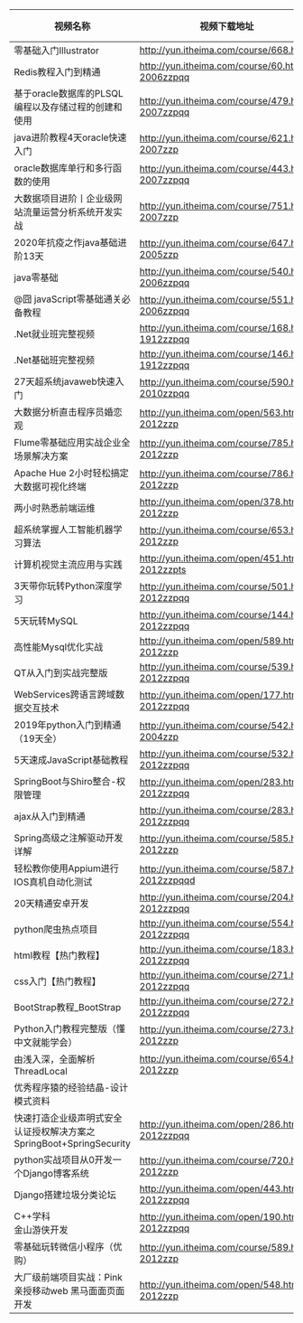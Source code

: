| 视频名称                                                     | 视频下载地址                                        | 视频资料下载地址                                  | 提取码 |
| ------------------------------------------------------------ | --------------------------------------------------- | ------------------------------------------------- | ------ |
| 零基础入门Illustrator                                        | <http://yun.itheima.com/course/668.html>            | <https://pan.baidu.com/s/1kMQmoaSKoYiuwY8KmIW8OQ> | i5v5   |
| Redis教程入门到精通                                          | <http://yun.itheima.com/course/60.html?2006zzpqq>   | <http://pan.baidu.com/s/1i5eCeeL>                 | lvpm   |
| 基于oracle数据库的PLSQL编程以及存储过程的创建和使用          | <http://yun.itheima.com/course/479.html?2007zzpqq>  | <https://pan.baidu.com/s/1i3KychI9cyT8RL6YOsxJtQ> | drdo   |
| java进阶教程4天oracle快速入门                                | <http://yun.itheima.com/course/621.html?2007zzp>    | https://pan.baidu.com/s/1XoxeP1xTIxY-Pov8-0FA-Q   | djde   |
| oracle数据库单行和多行函数的使用                             | <http://yun.itheima.com/course/443.html?2007zzpqq>  | https://pan.baidu.com/s/1Gg2f8IkyFhKziN27rJEihA   | rwii   |
| 大数据项目进阶丨企业级网站流量运营分析系统开发实战           | <http://yun.itheima.com/course/751.html?2007zzp>    | <https://pan.baidu.com/s/1GxtjLMafeU3APxPAbRyL8Q> | cm7h   |
| 2020年抗疫之作java基础进阶13天                               | <http://yun.itheima.com/course/647.html?2005zzp>    | <https://pan.baidu.com/s/10EN6jRwyJsCcSqQz5DSjjQ> | 25fl   |
| java零基础                                                   | <http://yun.itheima.com/course/540.html?2006zzpqq>  | <https://pan.baidu.com/s/1Urh_7ROgU0Bae_nWdrA-pQ> | f1so   |
| @囧 javaScript零基础通关必备教程                             | <http://yun.itheima.com/course/551.html?2006zzpqq>  | <https://pan.baidu.com/s/13oBA6EEonW2NPaoBmLwFpg> | wqm2   |
| .Net就业班完整视频                                           | <http://yun.itheima.com/course/168.html?1912zzpqq>  | <http://pan.baidu.com/s/1c28814s>                 | 2tv8   |
| .Net基础班完整视频                                           | <http://yun.itheima.com/course/146.html?1912zzpqq>  | <https://pan.baidu.com/s/1R6c4UpUBqobStwoo6zDHVA> | tvlk   |
| 27天超系统javaweb快速入门                                    | <http://yun.itheima.com/course/590.html?2010zzpqq>  | <https://pan.baidu.com/s/1ZoHS7sk7Rrx4Tz-XeC0iUg> | pdln   |
| 大数据分析直击程序员婚恋观                                   | <http://yun.itheima.com/open/563.html?2012zzp>      | <https://pan.baidu.com/s/1ij-GekMjiKPwP9LGgG3mmw> | r7pu   |
| Flume零基础应用实战企业全场景解决方案                        | <http://yun.itheima.com/course/785.html?2012zzp>    | <https://pan.baidu.com/s/1xnhJVPKmyOuHPT_xuGjwSQ> | sj9h   |
| Apache Hue 2小时轻松搞定大数据可视化终端                     | <http://yun.itheima.com/course/786.html?2012zzp>    | <https://pan.baidu.com/s/1mOK8n3uK3PJJSOfLsZqPqg> | cgmw   |
| 两小时熟悉前端运维                                           | <http://yun.itheima.com/open/378.html?2012zzp>      | <https://pan.baidu.com/s/1168-uPphGW_rh9b5fjyNhA> | xkk1   |
| 超系统掌握人工智能机器学习算法                               | <http://yun.itheima.com/course/653.html?2012zzp>    | <https://pan.baidu.com/s/1YMxGBGLxfsBrigG_cX_x6A> | yqa1   |
| 计算机视觉主流应用与实践                                     | <http://yun.itheima.com/open/451.html?2012zzpts>    | <https://pan.baidu.com/s/1b14qdfGDgZ-zxfLFZd6i4g> | 8ti8   |
| 3天带你玩转Python深度学习                                    | <http://yun.itheima.com/course/501.html?2012zzpqq>  | <https://pan.baidu.com/s/1632KvuyimsBsAWAQ1mOwZQ> | 94hm   |
| 5天玩转MySQL                                                 | <http://yun.itheima.com/course/144.html?2012zzpqq>  | <https://pan.baidu.com/s/1-XW2X6ih70dOJePluzhNXA> | s90s   |
| 高性能Mysql优化实战                                          | <http://yun.itheima.com/open/589.html?2012zzp>      | <https://pan.baidu.com/s/16C-vC_xW71NiRlu7c1pP_w> | 9oj0   |
| QT从入门到实战完整版                                         | <http://yun.itheima.com/course/539.html?2012zzpqq>  | <https://pan.baidu.com/s/1fgiWOk6I7P9IMFiFoETkeg> | 9ah8   |
| WebServices跨语言跨域数据交互技术                            | <http://yun.itheima.com/open/177.html?2012zzpqq>    | <https://pan.baidu.com/s/1s0o1CU2wAu0vuU0YJyj1qw> | eol0   |
| 2019年python入门到精通（19天全）                             | <http://yun.itheima.com/course/542.html?2004zzp>    | <https://pan.baidu.com/s/1drkq3sHrfEgDQbfn06lgcw> | 4jp5   |
| 5天速成JavaScript基础教程                                    | <http://yun.itheima.com/course/532.html?2012zzpqq>  | <https://pan.baidu.com/s/1Nyy585-JOl9I3AXr4jz0lA> | 7uig   |
| SpringBoot与Shiro整合-权限管理                               | <http://yun.itheima.com/open/283.html?2012zzpqq>    | <https://pan.baidu.com/s/1DZaB9_F_1IKKfTbGDQdgUw> | wvjp   |
| ajax从入门到精通                                             | <http://yun.itheima.com/course/283.html?2012zzpqq>  | <https://pan.baidu.com/s/1jIxg_a6H7Qj1gAxhPvPQPA> | 0ecq   |
| Spring高级之注解驱动开发详解                                 | <http://yun.itheima.com/course/585.html?2012zzp>    | <https://pan.baidu.com/s/1HKRLpUKWvq8jSxOAS3xeOw> | 1pvf   |
| 轻松教你使用Appium进行IOS真机自动化测试                      | <http://yun.itheima.com/course/587.html?2012zzpqqd> | <https://pan.baidu.com/s/1lU3htW3CBis5vlBP2oPV5g> | m9x4   |
| 20天精通安卓开发                                             | <http://yun.itheima.com/course/204.html?2012zzpqq>  | <https://pan.baidu.com/s/1WQilZZc2gpUMGlGUC6v-2g> | uqus   |
| python爬虫热点项目                                           | <http://yun.itheima.com/course/554.html?2012zzpqq>  | <https://pan.baidu.com/s/1QSgSreBvQ5En1a_LpJOaBQ> | chk6   |
| html教程【热门教程】                                         | <http://yun.itheima.com/course/183.html?2012zzpqq>  | <https://pan.baidu.com/s/1dE2wQkx>                | z5ys   |
| css入门【热门教程】                                          | <http://yun.itheima.com/course/271.html?2012zzpqq>  | <https://pan.baidu.com/s/1c37VwdE>                | mf98   |
| BootStrap教程\_BootStrap                                      | <http://yun.itheima.com/course/272.html?2012zzpqq>  | <https://pan.baidu.com/s/1BJnPlfzBv0A54-dSBOSx3A> | 5lj9   |
| Python入门教程完整版（懂中文就能学会）                       | <http://yun.itheima.com/course/273.html?2012zzp>    | <https://pan.baidu.com/s/15BmUdw9AgOD2tI9xG6p1WA> | w61i   |
| 由浅入深，全面解析ThreadLocal                                | <http://yun.itheima.com/course/654.html?2012zzp>    | <https://pan.baidu.com/s/1tKSdk0Es4NW1YjdXzmpQgA> | crnp   |
| 优秀程序猿的经验结晶-设计模式资料                            |                                                     | <https://pan.baidu.com/s/1IPKAEuOIzpATavFDjt8NjA> | r0ce   |
| 快速打造企业级声明式安全认证授权解决方案之SpringBoot+SpringSecurity | <http://yun.itheima.com/open/286.html?2012zzpqq>    | <https://pan.baidu.com/s/1JpZTO3SVHha3XDma_Y9nLw> | jqev   |
| python实战项目从0开发一个Django博客系统                      | <http://yun.itheima.com/course/720.html?2012zzp>    | <https://pan.baidu.com/s/1jaHMZg-7OxrutOxEjdkFYA> | d1af   |
| Django搭建垃圾分类论坛                                       | <http://yun.itheima.com/open/443.html?2012zzpqq>    | <https://pan.baidu.com/s/1s5YGiVFbUnJDWw3sUq8OJA> | 35k4   |
| C++学科<br/>金山游侠开发                                     | <http://yun.itheima.com/open/190.html?2012zzpqq>    | <http://pan.baidu.com/s/1nuFD7o1>                 | sabw   |
| 零基础玩转微信小程序（优购）                                 | <http://yun.itheima.com/course/589.html?2012zzp>    | <https://pan.baidu.com/s/1nG4gtXDWDbmgG05Fh6SPpQ> | wh2o   |
| 大厂级前端项目实战：Pink亲授移动web 黑马面面页面开发         | <http://yun.itheima.com/open/548.html?2012zzp>      | <https://pan.baidu.com/s/17hvcTqosEnMyU0tN72bpVg> | 4vz5   |


